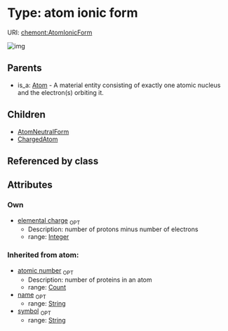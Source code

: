 
# Type: atom ionic form




URI: [chemont:AtomIonicForm](http://w3id.org/chemontAtomIonicForm)


![img](http://yuml.me/diagram/nofunky;dir:TB/class/[ChargedAtom],[AtomNeutralForm],[AtomIonicForm&#124;elemental_charge:integer%20%3F;atomic_number(i):count%20%3F;symbol(i):string%20%3F;name(i):string%20%3F]^-[ChargedAtom],[AtomIonicForm]^-[AtomNeutralForm],[Atom]^-[AtomIonicForm],[Atom])

## Parents

 *  is_a: [Atom](Atom.md) - A material entity consisting of exactly one atomic nucleus and the electron(s) orbiting it.

## Children

 * [AtomNeutralForm](AtomNeutralForm.md)
 * [ChargedAtom](ChargedAtom.md)

## Referenced by class


## Attributes


### Own

 * [elemental charge](elemental_charge.md)  <sub>OPT</sub>
    * Description: number of protons minus number of electrons
    * range: [Integer](types/Integer.md)

### Inherited from atom:

 * [atomic number](atomic_number.md)  <sub>OPT</sub>
    * Description: number of proteins in an atom
    * range: [Count](types/Count.md)
 * [name](name.md)  <sub>OPT</sub>
    * range: [String](types/String.md)
 * [symbol](symbol.md)  <sub>OPT</sub>
    * range: [String](types/String.md)
